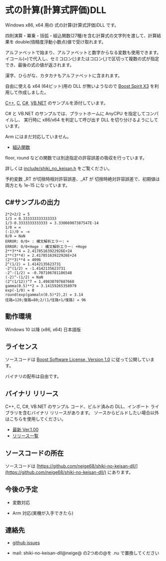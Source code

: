 # 式の計算(計算式評価)DLL

Windows x86, x64 用の 式の計算(計算式評価)DLL です。

四則演算・冪乗・括弧・組込関数(27種)を含む計算式の文字列を渡して、計算結果を double(倍精度浮動小数点)値で受け取れます。

アルファベットで始まり、アルファベットと数字からなる変数も使用できます。
イコール(=)で代入し、セミコロン(;)またはコロン(,)で区切って複数の式が指定でき、最後の式の値が返されます。

漢字、ひらがな、カタカナもアルファベットに含まれます。

自由に使える x64 (64ビット)用の DLL が無いようなので 
[Boost Spirit X3](https://www.boost.org/doc/libs/1_84_0/libs/spirit/doc/x3/html/index.html) 
を利用して作成しました。

[C++](https://github.com/neige68/shiki-no-keisan-dll/blob/main/sample/vcpp/eval.cpp), 
[C](https://github.com/neige68/shiki-no-keisan-dll/blob/main/sample/vc/sample.c), 
[C#](https://github.com/neige68/shiki-no-keisan-dll/blob/main/sample/cs/sample.cs), 
[VB.NET](https://github.com/neige68/shiki-no-keisan-dll/blob/main/sample/vb/sample.vb) 
のサンプルを添付しています。

C# と VB.NET のサンプルでは、プラットホームに AnyCPU を指定してコンパイルし、
実行時に x86/x64 を判定して呼び出す DLL を切り分けるようにしています。

Arm にはまだ対応していません。

* [組込関数](builtin_functions.html)

floor, round などの関数では別途指定の許容誤差の吸収を行っています。

詳しくは 
[include/shiki_no_keisan.h](https://github.com/neige68/shiki-no-keisan-dll/blob/main/include/shiki_no_keisan.h)
をご覧ください。

予約変数 _RT が切捨時相対許容誤差、_AT が 切捨時絶対許容誤差で、初期値は両方とも 1e-15 になっています。

## C#サンプルの出力

    2*2+2/2 = 5
    1/3 = 0.333333333333333
    1/3-0.3333333333333 = 3.33066907387547E-14
    1/0 = ∞
    (-1)/0 = -∞
    0/0 = NaN
    ERROR: 0/0+ : 構文解析エラー: +
    ERROR: 0/0+Hoge : 構文解析エラー: +Hoge
    2**3**4 = 2.41785163922926E+24
    2**(3**4) = 2.41785163922926E+24
    (2**3)**4 = 4096
    2^(1/2) = 1.4142135623731
    -2^(1/2) = -1.4142135623731
    -2^-(1/2) = -0.707106781186548
    (-2)^-(1/2) = NaN
    (2^(1/12))^7 = 1.49830707687668
    gamma(0.5)**2 = 3.14159265358979
    exp(-1/0) = 0
    round(exp(gammaln(0.5)*2),2) = 3.14
    往路=120;復路=80;2/(1/往路+1/復路) = 96

## 動作環境

Windows 10 以降 (x86, x64) 日本語版

## ライセンス

ソースコードは [Boost Software License, Version 1.0](https://www.boost.org/LICENSE_1_0.txt) に従って公開しています。

バイナリの配布は自由です。

## バイナリ リリース

C++, C, C#, VB.NET のサンプル コード、ビルド済みの DLL、インポート ライブラリを含むバイナリ リリースがあります。
ソースからビルドしたい場合以外はこちらを使用してください。

* [最新 Ver.1.00](https://github.com/neige68/shiki-no-keisan-dll/releases/download/v1.0/shiki-no-keisan-dll-1.00.zip)
* [リリース一覧](https://github.com/neige68/shiki-no-keisan-dll/releases) 

## ソースコードの所在

ソースコードは 
[https://github.com/neige68/shiki-no-keisan-dll/](https://github.com/neige68/shiki-no-keisan-dll/) 
にあります。

## 今後の予定

* 変数対応

* Arm 対応(実機が入手できたら)

## 連絡先

* [github issues](https://github.com/neige68/shiki-no-keisan-dll/issues)

* mail: shiki-no-keisan-dll@neige@ の2つめの@を .nu で置換してください
